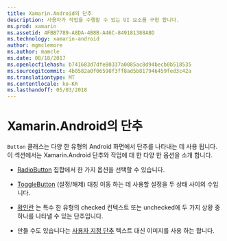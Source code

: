 ```yaml
---
title: Xamarin.Android의 단추
description: 사용자가 작업을 수행할 수 있는 UI 요소를 구현 합니다.
ms.prod: xamarin
ms.assetid: 4FBB7789-A8DA-4B8B-A46C-849181388A8D
ms.technology: xamarin-android
author: mgmclemore
ms.author: mamcle
ms.date: 08/18/2017
ms.openlocfilehash: b741683d7dfe80337a0085ac8d94becb0b518535
ms.sourcegitcommit: 4b0582a0f06598f3ff8ad5b817946459fed3c42a
ms.translationtype: MT
ms.contentlocale: ko-KR
ms.lasthandoff: 05/03/2018
---
```

# <a name="buttons-in-xamarinandroid"></a>Xamarin.Android의 단추

`Button` 클래스는 다양 한 유형의 Android 화면에서 단추를 나타내는 데 사용 됩니다. 이 섹션에서는 Xamarin.Android 단추와 작업에 대 한 다양 한 옵션을 소개 합니다.

-   [RadioButton](~/android/user-interface/controls/buttons/radio-button.md) 집합에서 한 가지 옵션을 선택할 수 있습니다.

-   [ToggleButton](~/android/user-interface/controls/buttons/toggle-button.md) (설정/해제) 대칭 이동 하는 데 사용할 설정을 두 상태 사이의 수입니다.

-   [확인란](~/android/user-interface/controls/buttons/check-box.md) 는 특수 한 유형의 checked 컨텍스트 또는 unchecked에 두 가지 상황 중 하나를 나타낼 수 있는 단추입니다.

-   만들 수도 있습니다는 [사용자 지정 단추](~/android/user-interface/controls/buttons/custom-button.md) 텍스트 대신 이미지를 사용 하는 합니다.
